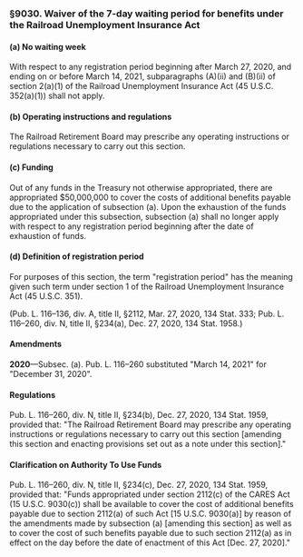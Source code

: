 ### §9030. Waiver of the 7-day waiting period for benefits under the Railroad Unemployment Insurance Act ###

#### (a) No waiting week ####

With respect to any registration period beginning after March 27, 2020, and ending on or before March 14, 2021, subparagraphs (A)(ii) and (B)(ii) of section 2(a)(1) of the Railroad Unemployment Insurance Act (45 U.S.C. 352(a)(1)) shall not apply.

#### (b) Operating instructions and regulations ####

The Railroad Retirement Board may prescribe any operating instructions or regulations necessary to carry out this section.

#### (c) Funding ####

Out of any funds in the Treasury not otherwise appropriated, there are appropriated $50,000,000 to cover the costs of additional benefits payable due to the application of subsection (a). Upon the exhaustion of the funds appropriated under this subsection, subsection (a) shall no longer apply with respect to any registration period beginning after the date of exhaustion of funds.

#### (d) Definition of registration period ####

For purposes of this section, the term "registration period" has the meaning given such term under section 1 of the Railroad Unemployment Insurance Act (45 U.S.C. 351).

(Pub. L. 116–136, div. A, title II, §2112, Mar. 27, 2020, 134 Stat. 333; Pub. L. 116–260, div. N, title II, §234(a), Dec. 27, 2020, 134 Stat. 1958.)

#### Amendments ####

**2020**—Subsec. (a). Pub. L. 116–260 substituted "March 14, 2021" for "December 31, 2020".

#### Regulations ####

Pub. L. 116–260, div. N, title II, §234(b), Dec. 27, 2020, 134 Stat. 1959, provided that: "The Railroad Retirement Board may prescribe any operating instructions or regulations necessary to carry out this section [amending this section and enacting provisions set out as a note under this section]."

#### Clarification on Authority To Use Funds ####

Pub. L. 116–260, div. N, title II, §234(c), Dec. 27, 2020, 134 Stat. 1959, provided that: "Funds appropriated under section 2112(c) of the CARES Act (15 U.S.C. 9030(c)) shall be available to cover the cost of additional benefits payable due to section 2112(a) of such Act [15 U.S.C. 9030(a)] by reason of the amendments made by subsection (a) [amending this section] as well as to cover the cost of such benefits payable due to such section 2112(a) as in effect on the day before the date of enactment of this Act [Dec. 27, 2020]."
